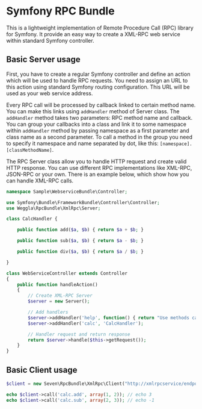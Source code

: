Symfony RPC Bundle
==================

This is a lightweight implementation of Remote Procedure Call (RPC) library for Symfony.
It provide an easy way to create a XML-RPC web service within standard Symfony controller.

Basic Server usage
------------------

First, you have to create a regular Symfony controller and define an action which will be used to
handle RPC requests. You need to assign an URL to this action using standard Symfony routing
configuration. This URL will be used as your web service address.

Every RPC call will be processed by callback linked to certain method name. You can make this
links using `addHandler` method of Server class. The `addHandler` method takes two parameters:
RPC method name and callback. You can group your callbacks into a class and link it to some 
namespace within `addHandler` method by passing namespace as a first parameter and class name
as a second parameter. To call a method in the group you need to specify it namespace and name
separated by dot, like this: `[namespace].[classMethodName]`.

The RPC Server class allow you to handle HTTP request and create valid HTTP response. You can use
different RPC implementations like XML-RPC, JSON-RPC or your own. There is an example below,
which show how you can handle XML-RPC calls.

```php
namespace Sample\WebserviceBundle\Controller;

use Symfony\Bundle\FrameworkBundle\Controller\Controller;
use Weggla\RpcBundle\XmlRpc\Server;

class CalcHandler {

    public function add($a, $b) { return $a + $b; }

    public function sub($a, $b) { return $a - $b; }

    public function div($a, $b) { return $a / $b; }

}

class WebServiceController extends Controller
{
    public function handleAction()
    {
        // Create XML-RPC Server
        $server = new Server();

        // Add handlers
        $server->addHandler('help', function() { return "Use methods calc.add, calc.sub and calc.div."; });
        $server->addHandler('calc', 'CalcHandler');

        // Handler request and return response
        return $server->handle($this->getRequest());
    }
}
```

Basic Client usage
------------------

```php
$client = new Seven\RpcBundle\XmlRpc\Client("http://xmlrpcservice/endpoint");

echo $client->call('calc.add', array(1, 2)); // echo 3
echo $client->call('calc.sub', array(2, 3)); // echo -1
```

